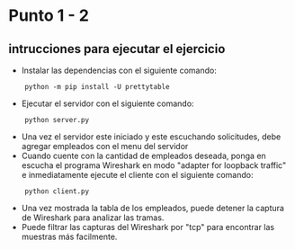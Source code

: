 # Punto 1 - 2

## intrucciones para ejecutar el ejercicio
- Instalar las dependencias con el siguiente comando:
```
	python -m pip install -U prettytable
```
- Ejecutar el servidor con el siguiente comando:
```
	python server.py
```
- Una vez el servidor este iniciado y este escuchando solicitudes, debe agregar empleados con el menu del servidor
- Cuando cuente con la cantidad de empleados deseada, ponga en escucha el programa Wireshark en modo "adapter for loopback traffic" e inmediatamente ejecute el cliente con el siguiente comando:
```
	python client.py
```
- Una vez mostrada la tabla de los empleados, puede detener la captura de Wireshark para analizar las tramas.
- Puede filtrar las capturas del Wireshark por "tcp" para encontrar las muestras más facilmente.
